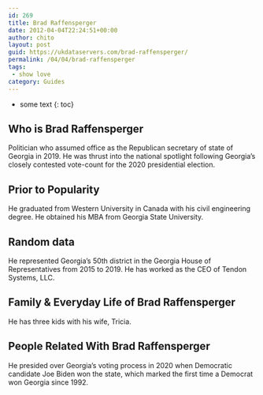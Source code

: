 ```yaml
---
id: 269
title: Brad Raffensperger
date: 2012-04-04T22:24:51+00:00
author: chito
layout: post
guid: https://ukdataservers.com/brad-raffensperger/
permalink: /04/04/brad-raffensperger
tags:
 - show love
category: Guides
---
```


* some text
{: toc}


## Who is  Brad Raffensperger
                  
                  
                  
Politician who assumed office as the Republican secretary of state of Georgia in 2019. He was thrust into the national spotlight following Georgia&#8217;s closely contested vote-count for the 2020 presidential election.
                  
                
                
                
## Prior to Popularity 
                  
                  
                  
He graduated from Western University in Canada with his civil engineering degree. He obtained his MBA from Georgia State University. 
                  
                
                
                
## Random data 
                  
                  
                  
He represented Georgia&#8217;s 50th district in the Georgia House of Representatives from 2015 to 2019. He has worked as the CEO of Tendon Systems, LLC. 
                  
                
                
                
## Family & Everyday Life of Brad Raffensperger
                  
                  
                  
He has three kids with his wife, Tricia.
                  
                
                
                
## People Related With  Brad Raffensperger
                  
                  
                  
He presided over Georgia&#8217;s voting process in 2020 when Democratic candidate Joe Biden won the state, which marked the first time a Democrat won Georgia since 1992.
                  
                
              
            
          
          
          
    
    
  
